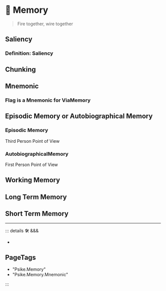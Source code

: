 # 💜 <psike>Memory</psike>

> Fire together, wire together

## Saliency

### Definition: Saliency

## Chunking

## Mnemonic

### Flag is a Mnemonic for ViaMemory

## Episodic Memory or Autobiographical Memory

### Episodic Memory

Third Person Point of View

### AutobiographicalMemory

First Person Point of View

## Working Memory

## Long Term Memory

## Short Term Memory

---

<!-- =================================================== -->
<!-- =================================================== -->
<!-- =================================================== -->
<!-- =================================================== -->
<!-- =================================================== -->
::: details 🛠 <dev>&&&</dev>

-

<h2>PageTags</h2>

- "Psike.Memory"
- "Psike.Memory.Mnemonic"

:::
